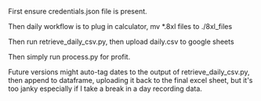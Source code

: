 First ensure credentials.json file is present. 

Then daily workflow is to plug in calculator, mv *.8xl files to ./8xl_files

Then run retrieve_daily_csv.py, then upload daily.csv to google sheets

Then simply run process.py for profit.

Future versions might auto-tag dates to the output of retrieve_daily_csv.py, then append to dataframe, uploading it back to the final excel sheet, but it's too janky especially if I take a break in a day recording data. 